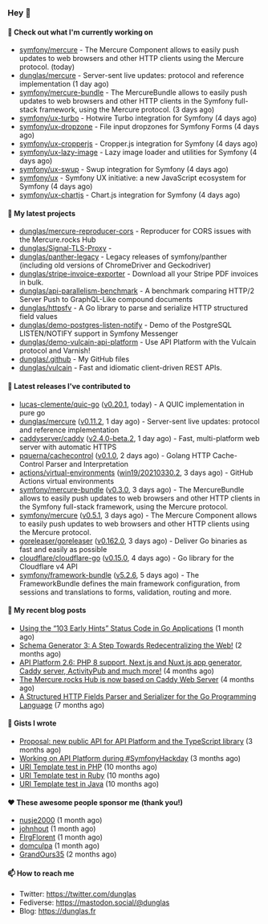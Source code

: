 ### Hey 👋

#### 👷 Check out what I'm currently working on

- [symfony/mercure](https://github.com/symfony/mercure) - The Mercure Component allows to easily push updates to web browsers and other HTTP clients using the Mercure protocol. (today)
- [dunglas/mercure](https://github.com/dunglas/mercure) - Server-sent live updates: protocol and reference implementation (1 day ago)
- [symfony/mercure-bundle](https://github.com/symfony/mercure-bundle) - The MercureBundle allows to easily push updates to web browsers and other HTTP clients in the Symfony full-stack framework, using the Mercure protocol. (3 days ago)
- [symfony/ux-turbo](https://github.com/symfony/ux-turbo) - Hotwire Turbo integration for Symfony (4 days ago)
- [symfony/ux-dropzone](https://github.com/symfony/ux-dropzone) - File input dropzones for Symfony Forms (4 days ago)
- [symfony/ux-cropperjs](https://github.com/symfony/ux-cropperjs) - Cropper.js integration for Symfony (4 days ago)
- [symfony/ux-lazy-image](https://github.com/symfony/ux-lazy-image) - Lazy image loader and utilities for Symfony (4 days ago)
- [symfony/ux-swup](https://github.com/symfony/ux-swup) - Swup integration for Symfony (4 days ago)
- [symfony/ux](https://github.com/symfony/ux) - Symfony UX initiative: a new JavaScript ecosystem for Symfony (4 days ago)
- [symfony/ux-chartjs](https://github.com/symfony/ux-chartjs) - Chart.js integration for Symfony (4 days ago)

#### 🌱 My latest projects

- [dunglas/mercure-reproducer-cors](https://github.com/dunglas/mercure-reproducer-cors) - Reproducer for CORS issues with the Mercure.rocks Hub
- [dunglas/Signal-TLS-Proxy](https://github.com/dunglas/Signal-TLS-Proxy) - 
- [dunglas/panther-legacy](https://github.com/dunglas/panther-legacy) - Legacy releases of symfony/panther (including old versions of ChromeDriver and Geckodriver)
- [dunglas/stripe-invoice-exporter](https://github.com/dunglas/stripe-invoice-exporter) - Download all your Stripe PDF invoices in bulk.
- [dunglas/api-parallelism-benchmark](https://github.com/dunglas/api-parallelism-benchmark) - A benchmark comparing HTTP/2 Server Push to GraphQL-Like compound documents
- [dunglas/httpsfv](https://github.com/dunglas/httpsfv) - A Go library to parse and serialize HTTP structured field values
- [dunglas/demo-postgres-listen-notify](https://github.com/dunglas/demo-postgres-listen-notify) - Demo of the PostgreSQL LISTEN/NOTIFY support in Symfony Messenger
- [dunglas/demo-vulcain-api-platform](https://github.com/dunglas/demo-vulcain-api-platform) - Use API Platform with the Vulcain protocol and Varnish!
- [dunglas/.github](https://github.com/dunglas/.github) - My GitHub files
- [dunglas/vulcain](https://github.com/dunglas/vulcain) - Fast and idiomatic client-driven REST APIs.

#### 🔭 Latest releases I've contributed to

- [lucas-clemente/quic-go](https://github.com/lucas-clemente/quic-go) ([v0.20.1](https://github.com/lucas-clemente/quic-go/releases/tag/v0.20.1), today) - A QUIC implementation in pure go
- [dunglas/mercure](https://github.com/dunglas/mercure) ([v0.11.2](https://github.com/dunglas/mercure/releases/tag/v0.11.2), 1 day ago) - Server-sent live updates: protocol and reference implementation
- [caddyserver/caddy](https://github.com/caddyserver/caddy) ([v2.4.0-beta.2](https://github.com/caddyserver/caddy/releases/tag/v2.4.0-beta.2), 1 day ago) - Fast, multi-platform web server with automatic HTTPS
- [pquerna/cachecontrol](https://github.com/pquerna/cachecontrol) ([v0.1.0](https://github.com/pquerna/cachecontrol/releases/tag/v0.1.0), 2 days ago) - Golang HTTP Cache-Control Parser and Interpretation
- [actions/virtual-environments](https://github.com/actions/virtual-environments) ([win19/20210330.2](https://github.com/actions/virtual-environments/releases/tag/win19%2F20210330.2), 3 days ago) - GitHub Actions virtual environments
- [symfony/mercure-bundle](https://github.com/symfony/mercure-bundle) ([v0.3.0](https://github.com/symfony/mercure-bundle/releases/tag/v0.3.0), 3 days ago) - The MercureBundle allows to easily push updates to web browsers and other HTTP clients in the Symfony full-stack framework, using the Mercure protocol.
- [symfony/mercure](https://github.com/symfony/mercure) ([v0.5.1](https://github.com/symfony/mercure/releases/tag/v0.5.1), 3 days ago) - The Mercure Component allows to easily push updates to web browsers and other HTTP clients using the Mercure protocol.
- [goreleaser/goreleaser](https://github.com/goreleaser/goreleaser) ([v0.162.0](https://github.com/goreleaser/goreleaser/releases/tag/v0.162.0), 3 days ago) - Deliver Go binaries as fast and easily as possible
- [cloudflare/cloudflare-go](https://github.com/cloudflare/cloudflare-go) ([v0.15.0](https://github.com/cloudflare/cloudflare-go/releases/tag/v0.15.0), 4 days ago) - Go library for the Cloudflare v4 API
- [symfony/framework-bundle](https://github.com/symfony/framework-bundle) ([v5.2.6](https://github.com/symfony/framework-bundle/releases/tag/v5.2.6), 5 days ago) - The FrameworkBundle defines the main framework configuration, from sessions and translations to forms, validation, routing and more.

#### 📜 My recent blog posts

- [Using the “103 Early Hints” Status Code in Go Applications](http://feedproxy.google.com/~r/dunglas/~3/WDhgVmMJ2T0/) (1 month ago)
- [Schema Generator 3: A Step Towards Redecentralizing the Web!](http://feedproxy.google.com/~r/dunglas/~3/-eYprhFHaXA/) (2 months ago)
- [API Platform 2.6: PHP 8 support, Next.js and Nuxt.js app generator, Caddy server, ActivityPub and much more!](http://feedproxy.google.com/~r/dunglas/~3/X1dkcrZS-qU/) (4 months ago)
- [The Mercure.rocks Hub is now based on Caddy Web Server](http://feedproxy.google.com/~r/dunglas/~3/MjBonxZ_8uQ/) (4 months ago)
- [A Structured HTTP Fields Parser and Serializer for the Go Programming Language](http://feedproxy.google.com/~r/dunglas/~3/ZbYscZI8Qx8/) (7 months ago)

#### 📓 Gists I wrote

- [Proposal: new public API for API Platform and the TypeScript library](https://gist.github.com/4da2026f34bf7f18e1db955ef8a9b417) (3 months ago)
- [Working on API Platform during #SymfonyHackday](https://gist.github.com/3949272d40e6390cdd2850a4f312a02a) (3 months ago)
- [URI Template test in PHP](https://gist.github.com/5b10b586427cf66e78a968f82f80691a) (10 months ago)
- [URI Template test in Ruby](https://gist.github.com/ec793690f66167cb849c02284ecf748d) (10 months ago)
- [URI Template test in Java](https://gist.github.com/788b70312231d24e46d7632c634784f5) (10 months ago)

#### ❤️ These awesome people sponsor me (thank you!)

- [nusje2000](https://github.com/nusje2000) (1 month ago)
- [johnhout](https://github.com/johnhout) (1 month ago)
- [FlrgFlorent](https://github.com/FlrgFlorent) (1 month ago)
- [domculpa](https://github.com/domculpa) (1 month ago)
- [GrandOurs35](https://github.com/GrandOurs35) (2 months ago)

#### 📫 How to reach me

- Twitter: https://twitter.com/dunglas
- Fediverse: https://mastodon.social/@dunglas
- Blog: https://dunglas.fr
